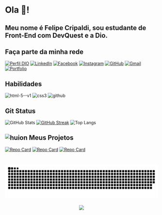 # Ola 👋!
## Meu nome é Felipe Cripaldi, sou estudante de Front-End com DevQuest e a Dio.

## Faça parte da minha rede
[![Perfil DIO](https://img.shields.io/badge/DIO.Perfil-000?style=for-the-badge&logo=todoist&logoColor=white)](https://www.dio.me/users/felipecripaldi_dev)
[![LinkedIn](https://img.shields.io/badge/LinkedIn-000?style=for-the-badge&logo=linkedin&logoColor=white)](https:www.linkedin.com/in/felipe-u-cripaldi)
[![Facebook](https://img.shields.io/badge/Facebook-000?style=for-the-badge&logo=facebook&logoColor=white)](https://www.facebook.com/felipe.cripaldi)
[![Instagram](https://img.shields.io/badge/-Instagram-000?style=for-the-badge&logo=instagram&logoColor=white)](https://www.instagram.com/felipecripaldi/)
[![GitHub](https://img.shields.io/badge/GitHub-000?style=for-the-badge&logo=github&logoColor=white)](https://github.com/FelipeCripaldi)
[![Gmail](https://img.shields.io/badge/Gmail-000?style=for-the-badge&logo=gmail&logoColor=white)](mailto:felipecripaldi.dev@gmail.com)
[![Portfolio](https://img.shields.io/badge/Portfolio-000?style=for-the-badge&logo=todoist&logoColor=white)](https://felipecripaldi.github.io/portifolio/)

## Habilidades
<img width="48" height="48" src="https://img.icons8.com/color/48/html-5--v1.png" alt="html-5--v1"/> <img width="48" height="48" src="https://img.icons8.com/fluency/48/css3.png" alt="css3"/> <img width="50" height="50" src="https://img.icons8.com/ios-filled/50/github.png" alt="github"/>


## Git Status
![GitHub Stats](https://github-readme-stats.vercel.app/api?username=FelipeCripaldi&theme=transparent&bg_color=000&border_color=0000&show_icons=true&icon_color=ffb000&title_color=FFF&text_color=FFF)
[![GitHub Streak](https://streak-stats.demolab.com?user=FelipeCripaldi&theme=vision-friendly-dark&hide_border=true&border_radius=0&locale=pt_BR)](https://git.io/streak-stats)
![Top Langs](https://github-readme-stats-git-masterrstaa-rickstaa.vercel.app/api/top-langs/?username=FelipeCripaldi&layout=compact&bg_color=000&border_color=000&title_color=fff&text_color=FFF)

## <img width="25" height="25" src="https://img.icons8.com/ios/50/FFFFFF/huion.png" alt="huion"/> Meus Projetos
[![Repo Card](https://github-readme-stats.vercel.app/api/pin/?username=FelipeCripaldi&repo=portifolio&bg_color=000&border_color=000&show_icons=true&icon_color=ffb000&title_color=fff&text_color=FFF)](https://github.com/FelipeCripaldi/portifolio)
[![Repo Card](https://github-readme-stats.vercel.app/api/pin/?username=FelipeCripaldi&repo=dev-links&bg_color=000&border_color=000&show_icons=true&icon_color=ffb000&title_color=fff&text_color=FFF)](https://github.com/FelipeCripaldi/dev-links)
[![Repo Card](https://github-readme-stats.vercel.app/api/pin/?username=FelipeCripaldi&repo=gta-devemdobro&bg_color=000&border_color=000&show_icons=true&icon_color=ffb000&title_color=fff&text_color=FFF)](https://github.com/FelipeCripaldi/gta-devemdobro)

###

<br clear="both">

<img src="https://raw.githubusercontent.com/FelipeCripaldi/FelipeCripaldi/output/snake.svg" alt="Snake animation" />

###

<div align="center">
  <img src="https://profile-counter.glitch.me/FelipeCripaldi/count.svg?"  />
</div>

###

